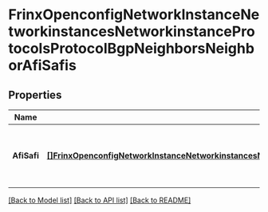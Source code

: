 # FrinxOpenconfigNetworkInstanceNetworkinstancesNetworkinstanceProtocolsProtocolBgpNeighborsNeighborAfiSafis

## Properties
Name | Type | Description | Notes
------------ | ------------- | ------------- | -------------
**AfiSafi** | [**[]FrinxOpenconfigNetworkInstanceNetworkinstancesNetworkinstanceProtocolsProtocolBgpNeighborsNeighborAfisafisAfiSafi**](frinx.openconfig.network.instance.networkinstances.networkinstance.protocols.protocol.bgp.neighbors.neighbor.afisafis.AfiSafi.md) | Optional[AFI,SAFI configuration available for the neighbour or group] REF:Optional.empty | [optional] [default to null]

[[Back to Model list]](../README.md#documentation-for-models) [[Back to API list]](../README.md#documentation-for-api-endpoints) [[Back to README]](../README.md)


